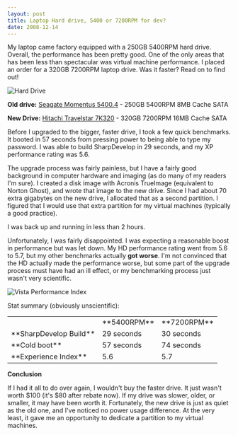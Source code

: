 ```yaml
---
layout: post
title: Laptop Hard drive, 5400 or 7200RPM for dev?
date: 2008-12-14
---
```


My laptop came factory equipped with a 250GB 5400RPM hard drive. Overall, the performance has been pretty good. One of the only areas that has been less than spectacular was virtual machine performance. I placed an order for a 320GB 7200RPM laptop drive. Was it faster? Read on to find out!

![Hard Drive](image.png) 

**Old drive:** [Seagate Momentus 5400.4](http://www.newegg.com/Product/Product.aspx?Item=N82E16822148310) - 250GB 5400RPM 8MB Cache SATA

**New Drive:** [Hitachi Travelstar 7K320](http://www.newegg.com/Product/Product.aspx?Item=N82E16822145228) - 320GB 7200RPM 16MB Cache SATA

Before I upgraded to the bigger, faster drive, I took a few quick benchmarks. It booted in 57 seconds from pressing power to being able to type my password. I was able to build SharpDevelop in 29 seconds, and my XP performance rating was 5.6.

The upgrade process was fairly painless, but I have a fairly good background in computer hardware and imaging (as do many of my readers I'm sure). I created a disk image with Acronis TrueImage (equivalent to Norton Ghost), and wrote that image to the new drive. Since I had about 70 extra gigabytes on the new drive, I allocated that as a second partition. I figured that I would use that extra partition for my virtual machines (typically a good practice).

I was back up and running in less than 2 hours.

Unfortunately, I was fairly disappointed. I was expecting a reasonable boost in performance but was let down. My HD performance rating went from 5.6 to 5.7, but my other benchmarks actually **got worse**. I'm not convinced that the HD actually made the performance worse, but some part of the upgrade process must have had an ill effect, or my benchmarking process just wasn't very scientific.

![Vista Performance Index](image1.png) 

Stat summary (obviously unscientific):
<table>
<tbody>
<tr><td></td><td>**5400RPM**</td><td>**7200RPM**</td></tr>
<tr><td>**SharpDevelop Build**</td><td>29 seconds</td><td>30 seconds</td></tr>
<tr><td>**Cold boot**</td><td>57 seconds</td><td>74 seconds</td></tr>
<tr><td>**Experience Index**</td><td>5.6</td><td>5.7</td></tr>
</tbody>
</table> 

**Conclusion**

If I had it all to do over again, I wouldn't buy the faster drive. It just wasn't worth $100 (it's $80 after rebate now). If my drive was slower, older, or smaller, it may have been worth it. Fortunately, the new drive is just as quiet as the old one, and I've noticed no power usage difference. At the very least, it gave me an opportunity to dedicate a partition to my virtual machines.